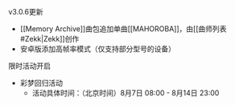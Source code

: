 v3.0.6更新

* [[Memory Archive]]曲包追加单曲[[MAHOROBA]]，由[[曲师列表#Zekk|Zekk]]创作
* 安卓版添加高帧率模式（仅支持部分型号的设备）

限时活动开启
* 彩梦回归活动
  * 活动具体时间：（北京时间）8月7日 08:00 - 8月14日 23:00
